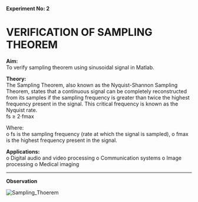 **Experiment No: 2**

# **VERIFICATION OF SAMPLING THEOREM**

**Aim:**<br>
To verify sampling theorem using sinusoidal signal in Matlab.

**Theory:**<br>
The Sampling Theorem, also known as the Nyquist-Shannon Sampling Theorem, states that a
continuous signal can be completely reconstructed from its samples if the sampling frequency
is greater than twice the highest frequency present in the signal. This critical frequency is
known as the Nyquist rate.<br>
                                        fs ≥ 2⋅fmax

Where:<br>
o fs is the sampling frequency (rate at which the signal is sampled),
o fmax is the highest frequency present in the signal.

**Applications:**<br>
o Digital audio and video processing
o Communication systems
o Image processing
o Medical imaging

***
**Observation**



![Sampling_Thoerem](https://github.com/user-attachments/assets/9fa46d71-a078-4775-b812-e5c6755fcb46)




